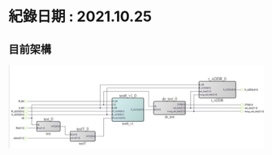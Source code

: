 # 紀錄日期 : 2021.10.25<br>


## 目前架構<br>
  ![](https://github.com/twyayaya/en_s_de_proj/blob/main/en_sram_de_proj/en_sram_de_pic1.jpg)<br>
